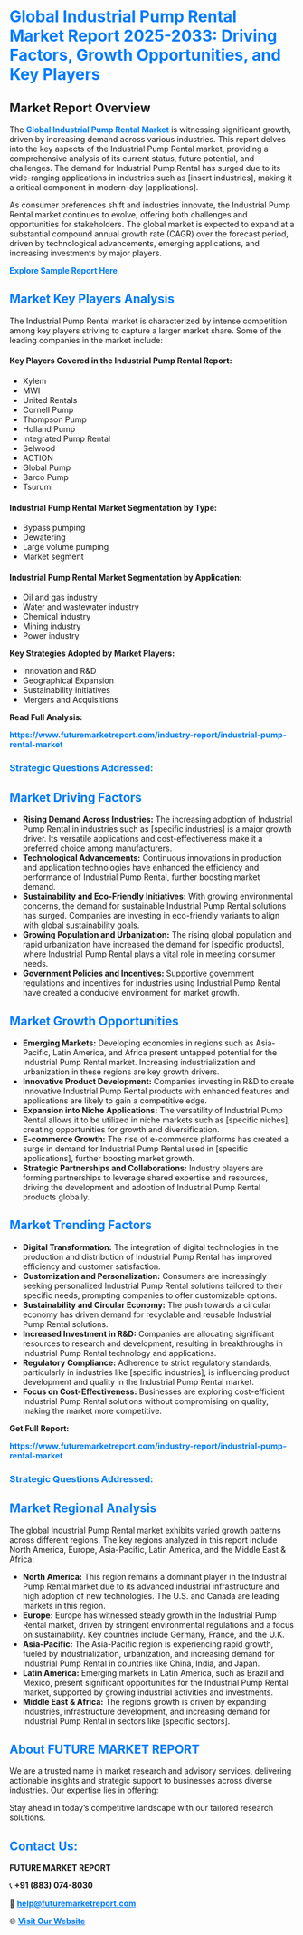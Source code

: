 <h1 style="color: #007BFF;">Global Industrial Pump Rental Market Report 2025-2033: Driving Factors, Growth Opportunities, and Key Players</h1>

<section id="overview">
<h2>Market Report Overview</h2>
<p>The <a href="https://www.futuremarketreport.com/industry-report/industrial-pump-rental-market" style="color: #007BFF; text-decoration: none;"><strong>Global Industrial Pump Rental Market</strong></a> is witnessing significant growth, driven by increasing demand across various industries. This report delves into the key aspects of the Industrial Pump Rental market, providing a comprehensive analysis of its current status, future potential, and challenges. The demand for Industrial Pump Rental has surged due to its wide-ranging applications in industries such as [insert industries], making it a critical component in modern-day [applications].</p>
<p>As consumer preferences shift and industries innovate, the Industrial Pump Rental market continues to evolve, offering both challenges and opportunities for stakeholders. The global market is expected to expand at a substantial compound annual growth rate (CAGR) over the forecast period, driven by technological advancements, emerging applications, and increasing investments by major players.</p>
</section>

<section id="overview">
<p><a href="https://www.futuremarketreport.com/request-sample/reportId=63275" style="color: #007BFF; text-decoration: none;"><strong>Explore Sample Report Here</strong></a></p>
</section>

<section id="key-players">
<h2 style="color: #007BFF;">Market Key Players Analysis</h2>
<p>The Industrial Pump Rental market is characterized by intense competition among key players striving to capture a larger market share. Some of the leading companies in the market include:</p>
<h4>Key Players Covered in the Industrial Pump Rental Report:</h4>
<ul><li>Xylem</li><li>MWI</li><li>United Rentals</li><li>Cornell Pump</li><li>Thompson Pump</li><li>Holland Pump</li><li>Integrated Pump Rental</li><li>Selwood</li><li>ACTION</li><li>Global Pump</li><li>Barco Pump</li><li>Tsurumi</li></ul>
<h4>Industrial Pump Rental Market Segmentation by Type:</h4>
<ul><li>Bypass pumping</li><li>Dewatering</li><li>Large volume pumping</li><li>Market segment</li></ul>

<h4>Industrial Pump Rental Market Segmentation by Application:</h4>
<ul><li>Oil and gas industry</li><li>Water and wastewater industry</li><li>Chemical industry</li><li>Mining industry</li><li>Power industry</li></ul>
<p><strong>Key Strategies Adopted by Market Players:</strong></p>
<ul>
<li>Innovation and R&D</li>
<li>Geographical Expansion</li>
<li>Sustainability Initiatives</li>
<li>Mergers and Acquisitions</li>
</ul>
</section>

<section>
<p><strong>Read Full Analysis: </strong></p><a href="https://www.futuremarketreport.com/industry-report/industrial-pump-rental-market" style="color: #007BFF; text-decoration: none;"><strong>https://www.futuremarketreport.com/industry-report/industrial-pump-rental-market</strong></a>
<h3 style="color: #007BFF;">Strategic Questions Addressed:</h3>
</section>

<section id="driving-factors">
<h2 style="color: #007BFF;">Market Driving Factors</h2>
<ul>
<li><strong>Rising Demand Across Industries:</strong> The increasing adoption of Industrial Pump Rental in industries such as [specific industries] is a major growth driver. Its versatile applications and cost-effectiveness make it a preferred choice among manufacturers.</li>
<li><strong>Technological Advancements:</strong> Continuous innovations in production and application technologies have enhanced the efficiency and performance of Industrial Pump Rental, further boosting market demand.</li>
<li><strong>Sustainability and Eco-Friendly Initiatives:</strong> With growing environmental concerns, the demand for sustainable Industrial Pump Rental solutions has surged. Companies are investing in eco-friendly variants to align with global sustainability goals.</li>
<li><strong>Growing Population and Urbanization:</strong> The rising global population and rapid urbanization have increased the demand for [specific products], where Industrial Pump Rental plays a vital role in meeting consumer needs.</li>
<li><strong>Government Policies and Incentives:</strong> Supportive government regulations and incentives for industries using Industrial Pump Rental have created a conducive environment for market growth.</li>
</ul>
</section>

<section id="growth-opportunities">
<h2 style="color: #007BFF;">Market Growth Opportunities</h2>
<ul>
<li><strong>Emerging Markets:</strong> Developing economies in regions such as Asia-Pacific, Latin America, and Africa present untapped potential for the Industrial Pump Rental market. Increasing industrialization and urbanization in these regions are key growth drivers.</li>
<li><strong>Innovative Product Development:</strong> Companies investing in R&D to create innovative Industrial Pump Rental products with enhanced features and applications are likely to gain a competitive edge.</li>
<li><strong>Expansion into Niche Applications:</strong> The versatility of Industrial Pump Rental allows it to be utilized in niche markets such as [specific niches], creating opportunities for growth and diversification.</li>
<li><strong>E-commerce Growth:</strong> The rise of e-commerce platforms has created a surge in demand for Industrial Pump Rental used in [specific applications], further boosting market growth.</li>
<li><strong>Strategic Partnerships and Collaborations:</strong> Industry players are forming partnerships to leverage shared expertise and resources, driving the development and adoption of Industrial Pump Rental products globally.</li>
</ul>
</section>

<section id="trending-factors">
<h2 style="color: #007BFF;">Market Trending Factors</h2>
<ul>
<li><strong>Digital Transformation:</strong> The integration of digital technologies in the production and distribution of Industrial Pump Rental has improved efficiency and customer satisfaction.</li>
<li><strong>Customization and Personalization:</strong> Consumers are increasingly seeking personalized Industrial Pump Rental solutions tailored to their specific needs, prompting companies to offer customizable options.</li>
<li><strong>Sustainability and Circular Economy:</strong> The push towards a circular economy has driven demand for recyclable and reusable Industrial Pump Rental solutions.</li>
<li><strong>Increased Investment in R&D:</strong> Companies are allocating significant resources to research and development, resulting in breakthroughs in Industrial Pump Rental technology and applications.</li>
<li><strong>Regulatory Compliance:</strong> Adherence to strict regulatory standards, particularly in industries like [specific industries], is influencing product development and quality in the Industrial Pump Rental market.</li>
<li><strong>Focus on Cost-Effectiveness:</strong> Businesses are exploring cost-efficient Industrial Pump Rental solutions without compromising on quality, making the market more competitive.</li>
</ul>
</section>

<section>
<p><strong>Get Full Report: </strong></p><a href="https://www.futuremarketreport.com/industry-report/industrial-pump-rental-market" style="color: #007BFF; text-decoration: none;"><strong>https://www.futuremarketreport.com/industry-report/industrial-pump-rental-market</strong></a>
<h3 style="color: #007BFF;">Strategic Questions Addressed:</h3>
</section>


<section id="regional-analysis">
<h2 style="color: #007BFF;">Market Regional Analysis</h2>
<p>The global Industrial Pump Rental market exhibits varied growth patterns across different regions. The key regions analyzed in this report include North America, Europe, Asia-Pacific, Latin America, and the Middle East & Africa:</p>
<ul>
<li><strong>North America:</strong> This region remains a dominant player in the Industrial Pump Rental market due to its advanced industrial infrastructure and high adoption of new technologies. The U.S. and Canada are leading markets in this region.</li>
<li><strong>Europe:</strong> Europe has witnessed steady growth in the Industrial Pump Rental market, driven by stringent environmental regulations and a focus on sustainability. Key countries include Germany, France, and the U.K.</li>
<li><strong>Asia-Pacific:</strong> The Asia-Pacific region is experiencing rapid growth, fueled by industrialization, urbanization, and increasing demand for Industrial Pump Rental in countries like China, India, and Japan.</li>
<li><strong>Latin America:</strong> Emerging markets in Latin America, such as Brazil and Mexico, present significant opportunities for the Industrial Pump Rental market, supported by growing industrial activities and investments.</li>
<li><strong>Middle East & Africa:</strong> The region’s growth is driven by expanding industries, infrastructure development, and increasing demand for Industrial Pump Rental in sectors like [specific sectors].</li>
</ul>
</section>

<footer>
<h2 style="color: #007BFF;">About FUTURE MARKET REPORT</h2>
<p>We are a trusted name in market research and advisory services, delivering actionable insights and strategic support to businesses across diverse industries. Our expertise lies in offering:</p>

<p>Stay ahead in today’s competitive landscape with our tailored research solutions.</p>

<h2 style="color: #007BFF;">Contact Us:</h2>
<p><strong>FUTURE MARKET REPORT</strong></p>
<p>📞 <strong>+91 (883) 074-8030</strong></p>
<p>📧 <strong><a href="mailto:help@futuremarketreport.com" style="color: #007BFF;">help@futuremarketreport.com</a></strong></p>
<p>🌐 <strong><a href="https://www.futuremarketreport.com/" style="color: #007BFF;">Visit Our Website</a></strong></p>
</footer>